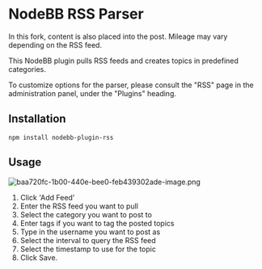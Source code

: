 # NodeBB RSS Parser

In this fork, content is also placed into the post. Mileage may vary depending on the RSS feed.

This NodeBB plugin pulls RSS feeds and creates topics in predefined categories.

To customize options for the parser, please consult the "RSS" page in the administration panel, under the "Plugins" heading.

## Installation

    npm install nodebb-plugin-rss

## Usage

![baa720fc-1b00-440e-bee0-feb439302ade-image.png](https://i.imgur.com/oiIHYGB.png) 

1. Click 'Add Feed'
2. Enter the RSS feed you want to pull
3. Select the category you want to post to
4. Enter tags if you want to tag the posted topics
5. Type in the username you want to post as
6. Select the interval to query the RSS feed
7. Select the timestamp to use for the topic
8. Click Save.
